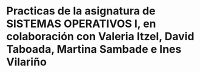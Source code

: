# Practicas de la asignatura de SISTEMAS OPERATIVOS I, en colaboración con Valeria Itzel, David Taboada, Martina Sambade e Ines Vilariño
